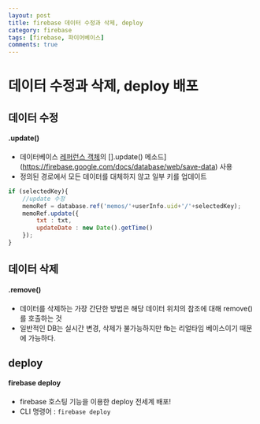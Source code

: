 ```yaml
---
layout: post
title: firebase 데이터 수정과 삭제, deploy
category: firebase
tags: [firebase, 파이어베이스]
comments: true
---
```

# 데이터 수정과 삭제, deploy 배포

## 데이터 수정
#### .update()
- 데이터베이스 [레퍼런스 객체](https://firebase.google.com/docs/reference/js/firebase.database.Reference)의 [].update() 메소드](https://firebase.google.com/docs/database/web/save-data) 사용
- 정의된 경로에서 모든 데이터를 대체하지 않고 일부 키를 업데이트

```javascript
if (selectedKey){
    //update 수정
    memoRef = database.ref('memos/'+userInfo.uid+'/'+selectedKey);
    memoRef.update({
        txt : txt,
        updateDate : new Date().getTime()
    });
}
```

## 데이터 삭제
#### .remove()
- 데이터를 삭제하는 가장 간단한 방법은 해당 데이터 위치의 참조에 대해 remove()를 호출하는 것
- 일반적인 DB는 실시간 변경, 삭제가 불가능하지만 fb는 리얼타임 베이스이기 때문에 가능하다.


## deploy
#### firebase deploy
- firebase 호스팅 기능을 이용한 deploy 전세계 배포!
- CLI 명령어 : `firebase deploy`
